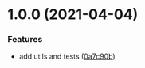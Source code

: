 # 1.0.0 (2021-04-04)


### Features

* add utils and tests ([0a7c90b](https://github.com/baloise/vue-keycloak/commit/0a7c90b04d446b117f2de7b16c35c117484411aa))
